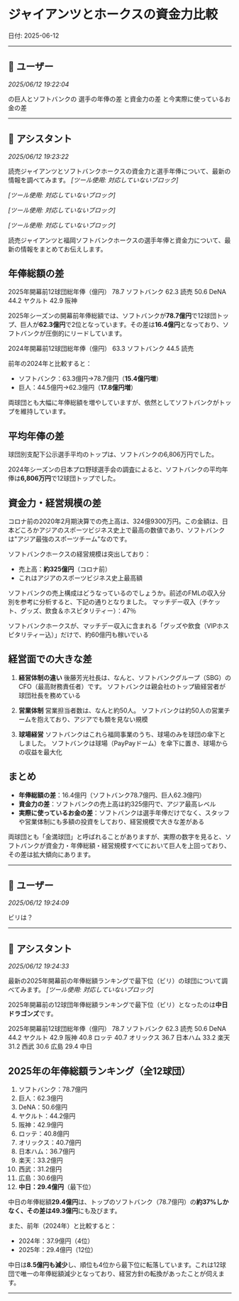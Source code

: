# ジャイアンツとホークスの資金力比較

日付: 2025-06-12

---

## 👤 ユーザー
*2025/06/12 19:22:04*

の巨人とソフトバンクの 選手の年俸の差 と資金力の差 と今実際に使っているお金の差

---

## 🤖 アシスタント
*2025/06/12 19:23:22*

読売ジャイアンツとソフトバンクホークスの資金力と選手年俸について、最新の情報を調べてみます。
*[ツール使用: 対応していないブロック]*


*[ツール使用: 対応していないブロック]*


*[ツール使用: 対応していないブロック]*


*[ツール使用: 対応していないブロック]*

読売ジャイアンツと福岡ソフトバンクホークスの選手年俸と資金力について、最新の情報をまとめてお伝えします。

## 年俸総額の差

2025年開幕前12球団総年俸（億円）
78.7 ソフトバンク
62.3 読売
50.6 DeNA
44.2 ヤクルト
42.9 阪神

2025年シーズンの開幕前年俸総額では、ソフトバンクが**78.7億円**で12球団トップ、巨人が**62.3億円**で2位となっています。その差は**16.4億円**となっており、ソフトバンクが圧倒的にリードしています。

2024年開幕前12球団総年俸（億円）
63.3 ソフトバンク
44.5 読売

前年の2024年と比較すると：
- ソフトバンク：63.3億円→78.7億円（**15.4億円増**）
- 巨人：44.5億円→62.3億円（**17.8億円増**）

両球団とも大幅に年俸総額を増やしていますが、依然としてソフトバンクがトップを維持しています。

## 平均年俸の差

球団別支配下公示選手平均のトップは、ソフトバンクの6,806万円でした。

2024年シーズンの日本プロ野球選手会の調査によると、ソフトバンクの平均年俸は**6,806万円**で12球団トップでした。

## 資金力・経営規模の差

コロナ前の2020年2月期決算での売上高は、324億9300万円。この金額は、日本どころかアジアのスポーツビジネス史上で最高の数値であり、ソフトバンクは"アジア最強のスポーツチーム"なのです。

ソフトバンクホークスの経営規模は突出しており：
- 売上高：**約325億円**（コロナ前）
- これはアジアのスポーツビジネス史上最高額

ソフトバンクの売上構成はどうなっているのでしょうか。前述のFMLの収入分別を参考に分析すると、下記の通りとなりました。
マッチデー収入（チケット、グッズ、飲食＆ホスピタリティー）：47％

ソフトバンクホークスが、マッチデー収入に含まれる「グッズや飲食（VIPホスピタリティー込）」だけで、約60億円も稼いでいる

## 経営面での大きな差

1. **経営体制の違い**
   後藤芳光社長は、なんと、ソフトバンクグループ（SBG）のCFO（最高財務責任者）です。
   ソフトバンクは親会社のトップ級経営者が球団社長を務めている

2. **営業体制**
   営業担当者数は、なんと約50人。
   ソフトバンクは約50人の営業チームを抱えており、アジアでも類を見ない規模

3. **球場経営**
   ソフトバンクはこれら福岡事業のうち、球場のみを球団の傘下としました。
   ソフトバンクは球場（PayPayドーム）を傘下に置き、球場からの収益を最大化

## まとめ

- **年俸総額の差**：16.4億円（ソフトバンク78.7億円、巨人62.3億円）
- **資金力の差**：ソフトバンクの売上高は約325億円で、アジア最高レベル
- **実際に使っているお金の差**：ソフトバンクは選手年俸だけでなく、スタッフや営業体制にも多額の投資をしており、経営規模で大きな差がある

両球団とも「金満球団」と呼ばれることがありますが、実際の数字を見ると、ソフトバンクが資金力・年俸総額・経営規模すべてにおいて巨人を上回っており、その差は拡大傾向にあります。

---

## 👤 ユーザー
*2025/06/12 19:24:09*

ビリは？

---

## 🤖 アシスタント
*2025/06/12 19:24:33*

最新の2025年開幕前の年俸総額ランキングで最下位（ビリ）の球団について調べてみます。
*[ツール使用: 対応していないブロック]*

2025年開幕前の12球団年俸総額ランキングで最下位（ビリ）となったのは**中日ドラゴンズ**です。

2025年開幕前12球団総年俸（億円）
78.7 ソフトバンク
62.3 読売
50.6 DeNA
44.2 ヤクルト
42.9 阪神
40.8 ロッテ
40.7 オリックス
36.7 日本ハム
33.2 楽天
31.2 西武
30.6 広島
29.4 中日

## 2025年の年俸総額ランキング（全12球団）

1. ソフトバンク：78.7億円
2. 巨人：62.3億円
3. DeNA：50.6億円
4. ヤクルト：44.2億円
5. 阪神：42.9億円
6. ロッテ：40.8億円
7. オリックス：40.7億円
8. 日本ハム：36.7億円
9. 楽天：33.2億円
10. 西武：31.2億円
11. 広島：30.6億円
12. **中日：29.4億円**（最下位）

中日の年俸総額**29.4億円**は、トップのソフトバンク（78.7億円）の**約37%**しかなく、その差は**49.3億円**にも及びます。

また、前年（2024年）と比較すると：
- 2024年：37.9億円（4位）
- 2025年：29.4億円（12位）

中日は**8.5億円も減少**し、順位も4位から最下位に転落しています。これは12球団で唯一の年俸総額減少となっており、経営方針の転換があったことが伺えます。

---
